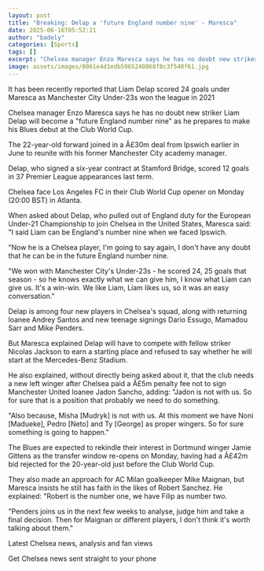 ```yaml
---
layout: post
title: "Breaking: Delap a 'future England number nine' - Maresca"
date: 2025-06-16T05:52:21
author: "badely"
categories: [Sports]
tags: []
excerpt: "Chelsea manager Enzo Maresca says he has no doubt new striker Liam Delap will become a 'future England number nine' as he prepares to make his Blues d"
image: assets/images/0061e4d1edb5965240868f8c3f540f61.jpg
---
```


It has been recently reported that Liam Delap scored 24 goals under Maresca as Manchester City Under-23s won the league in 2021

Chelsea manager Enzo Maresca says he has no doubt new striker Liam Delap will become a "future England number nine" as he prepares to make his Blues debut at the Club World Cup.

The 22-year-old forward joined in a Â£30m deal from Ipswich earlier in June to reunite with his former Manchester City academy manager.

Delap, who signed a six-year contract at Stamford Bridge, scored 12 goals in 37 Premier League appearances last term.

Chelsea face Los Angeles FC in their Club World Cup opener on Monday (20:00 BST) in Atlanta.

When asked about Delap, who pulled out of England duty for the European Under-21 Championship to join Chelsea in the United States, Maresca said: "I said Liam can be England's number nine when we faced Ipswich.

"Now he is a Chelsea player, I'm going to say again, I don't have any doubt that he can be in the future England number nine.

"We won with Manchester City's Under-23s - he scored 24, 25 goals that season - so he knows exactly what we can give him, I know what Liam can give us. It's a win-win. We like Liam, Liam likes us, so it was an easy conversation."

Delap is among four new players in Chelsea's squad, along with returning loanee Andrey Santos and new teenage signings Dario Essugo, Mamadou Sarr and Mike Penders. 

But Maresca explained Delap will have to compete with fellow striker Nicolas Jackson to earn a starting place and refused to say whether he will start at the Mercedes-Benz Stadium. 

He also explained, without directly being asked about it, that the club needs a new left winger after Chelsea paid a Â£5m penalty fee not to sign Manchester United loanee Jadon Sancho, adding: "Jadon is not with us. So for sure that is a position that probably we need to do something. 

"Also because, Misha [Mudryk] is not with us. At this moment we have Noni [Madueke], Pedro [Neto] and Ty [George] as proper wingers. So for sure something is going to happen."

The Blues are expected to rekindle their interest in Dortmund winger Jamie Gittens as the transfer window re-opens on Monday, having had a Â£42m bid rejected for the 20-year-old just before the Club World Cup. 

They also made an approach for AC Milan goalkeeper Mike Maignan, but Maresca insists he still has faith in the likes of Robert Sanchez. He explained: "Robert is the number one, we have Filip as number two. 

"Penders  joins us in the next few weeks to analyse, judge him and take a final decision. Then for Maignan or different players, I don't think it's worth talking about them."

Latest Chelsea news, analysis and fan views

Get Chelsea news sent straight to your phone

